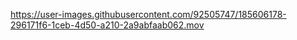 

https://user-images.githubusercontent.com/92505747/185606178-296171f6-1ceb-4d50-a210-2a9abfaab062.mov

